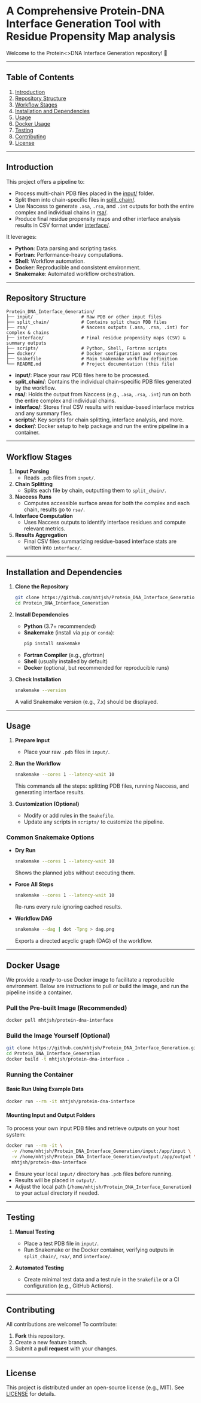 # A Comprehensive Protein-DNA Interface Generation Tool with Residue Propensity Map analysis

Welcome to the Protein<>DNA Interface Generation repository! 🚀

---

## Table of Contents
1. [Introduction](#introduction)
2. [Repository Structure](#repository-structure)
3. [Workflow Stages](#workflow-stages)
4. [Installation and Dependencies](#installation-and-dependencies)
5. [Usage](#usage)
6. [Docker Usage](#docker-usage)
7. [Testing](#testing)
8. [Contributing](#contributing)
9. [License](#license)

---

## Introduction

This project offers a pipeline to:
- Process multi-chain PDB files placed in the [input/](#repository-structure) folder.
- Split them into chain-specific files in [split_chain/](#repository-structure).
- Use Naccess to generate `.asa`, `.rsa`, and `.int` outputs for both the entire complex and individual chains in [rsa/](#repository-structure).
- Produce final residue propensity maps and other interface analysis results in CSV format under [interface/](#repository-structure).

It leverages:
- **Python**: Data parsing and scripting tasks.
- **Fortran**: Performance-heavy computations.
- **Shell**: Workflow automation.
- **Docker**: Reproducible and consistent environment.
- **Snakemake**: Automated workflow orchestration.

---

## Repository Structure

```
Protein_DNA_Interface_Generation/
├── input/                  # Raw PDB or other input files
├── split_chain/            # Contains split chain PDB files
├── rsa/                    # Naccess outputs (.asa, .rsa, .int) for complex & chains
├── interface/              # Final residue propensity maps (CSV) & summary outputs
├── scripts/                # Python, Shell, Fortran scripts
├── docker/                 # Docker configuration and resources
├── Snakefile               # Main Snakemake workflow definition
└── README.md               # Project documentation (this file)
```

- **input/**: Place your raw PDB files here to be processed.  
- **split_chain/**: Contains the individual chain-specific PDB files generated by the workflow.  
- **rsa/**: Holds the output from Naccess (e.g., `.asa`, `.rsa`, `.int`) run on both the entire complex and individual chains.  
- **interface/**: Stores final CSV results with residue-based interface metrics and any summary files.  
- **scripts/**: Key scripts for chain splitting, interface analysis, and more.  
- **docker/**: Docker setup to help package and run the entire pipeline in a container.

---

## Workflow Stages

1. **Input Parsing**  
   - Reads `.pdb` files from `input/`.
2. **Chain Splitting**  
   - Splits each file by chain, outputting them to `split_chain/`.
3. **Naccess Runs**  
   - Computes accessible surface areas for both the complex and each chain, results go to `rsa/`.
4. **Interface Computation**  
   - Uses Naccess outputs to identify interface residues and compute relevant metrics.
5. **Results Aggregation**  
   - Final CSV files summarizing residue-based interface stats are written into `interface/`.

---

## Installation and Dependencies

1. **Clone the Repository**  
   ```bash
   git clone https://github.com/mhtjsh/Protein_DNA_Interface_Generation.git
   cd Protein_DNA_Interface_Generation
   ```

2. **Install Dependencies**  
   - **Python** (3.7+ recommended)  
   - **Snakemake** (install via `pip` or `conda`):
     ```bash
     pip install snakemake
     ```
   - **Fortran Compiler** (e.g., gfortran)  
   - **Shell** (usually installed by default)  
   - **Docker** (optional, but recommended for reproducible runs)

3. **Check Installation**  
   ```bash
   snakemake --version
   ```
   A valid Snakemake version (e.g., 7.x) should be displayed.

---

## Usage

1. **Prepare Input**
   - Place your raw `.pdb` files in `input/`.

2. **Run the Workflow**
   ```bash
   snakemake --cores 1 --latency-wait 10
   ```
   This commands all the steps: splitting PDB files, running Naccess, and generating interface results.

3. **Customization (Optional)**
   - Modify or add rules in the `Snakefile`.
   - Update any scripts in `scripts/` to customize the pipeline.

### Common Snakemake Options
- **Dry Run**  
  ```bash
  snakemake --cores 1 --latency-wait 10
  ```
  Shows the planned jobs without executing them.

- **Force All Steps**  
  ```bash
  snakemake --cores 1 --latency-wait 10
  ```
  Re-runs every rule ignoring cached results.

- **Workflow DAG**  
  ```bash
  snakemake --dag | dot -Tpng > dag.png
  ```
  Exports a directed acyclic graph (DAG) of the workflow.

---

## Docker Usage

We provide a ready-to-use Docker image to facilitate a reproducible environment. Below are instructions to pull or build the image, and run the pipeline inside a container.

### Pull the Pre-built Image (Recommended)

```bash
docker pull mhtjsh/protein-dna-interface
```

### Build the Image Yourself (Optional)

```bash
git clone https://github.com/mhtjsh/Protein_DNA_Interface_Generation.git
cd Protein_DNA_Interface_Generation
docker build -t mhtjsh/protein-dna-interface .
```

### Running the Container

#### Basic Run Using Example Data

```bash
docker run --rm -it mhtjsh/protein-dna-interface
```

#### Mounting Input and Output Folders

To process your own input PDB files and retrieve outputs on your host system:

```bash
docker run --rm -it \
  -v /home/mhtjsh/Protein_DNA_Interface_Generation/input:/app/input \
  -v /home/mhtjsh/Protein_DNA_Interface_Generation/output:/app/output \
  mhtjsh/protein-dna-interface
```

- Ensure your local `input/` directory has `.pdb` files before running.  
- Results will be placed in `output/`.  
- Adjust the local path (`/home/mhtjsh/Protein_DNA_Interface_Generation`) to your actual directory if needed.

---

## Testing

1. **Manual Testing**  
   - Place a test PDB file in `input/`.
   - Run Snakemake or the Docker container, verifying outputs in `split_chain/`, `rsa/`, and `interface/`.

2. **Automated Testing**  
   - Create minimal test data and a test rule in the `Snakefile` or a CI configuration (e.g., GitHub Actions).

---

## Contributing

All contributions are welcome! To contribute:
1. **Fork** this repository.
2. Create a new feature branch.
3. Submit a **pull request** with your changes.

---

## License

This project is distributed under an open-source license (e.g., MIT). See [LICENSE](LICENSE) for details.
